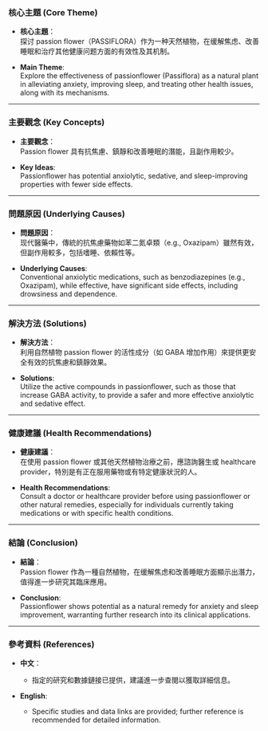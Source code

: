 ### 核心主題 (Core Theme)
- **核心主題**：  
  探讨 passion flower（PASSIFLORA）作为一种天然植物，在缓解焦虑、改善睡眠和治疗其他健康问题方面的有效性及其机制。

- **Main Theme**:  
  Explore the effectiveness of passionflower (Passiflora) as a natural plant in alleviating anxiety, improving sleep, and treating other health issues, along with its mechanisms.

---

### 主要觀念 (Key Concepts)
- **主要觀念**：  
  Passion flower 具有抗焦慮、鎮靜和改善睡眠的潛能，且副作用較少。

- **Key Ideas**:  
  Passionflower has potential anxiolytic, sedative, and sleep-improving properties with fewer side effects.

---

### 問題原因 (Underlying Causes)
- **問題原因**：  
  现代醫藥中，傳統的抗焦慮藥物如苯二氮卓類（e.g., Oxazipam）雖然有效，但副作用較多，包括嗜睡、依賴性等。

- **Underlying Causes**:  
  Conventional anxiolytic medications, such as benzodiazepines (e.g., Oxazipam), while effective, have significant side effects, including drowsiness and dependence.

---

### 解決方法 (Solutions)
- **解決方法**：  
  利用自然植物 passion flower 的活性成分（如 GABA 增加作用）來提供更安全有效的抗焦慮和鎮靜效果。

- **Solutions**:  
  Utilize the active compounds in passionflower, such as those that increase GABA activity, to provide a safer and more effective anxiolytic and sedative effect.

---

### 健康建議 (Health Recommendations)
- **健康建議**：  
  在使用 passion flower 或其他天然植物治療之前，應諮詢醫生或 healthcare provider，特別是有正在服用藥物或有特定健康狀況的人。

- **Health Recommendations**:  
  Consult a doctor or healthcare provider before using passionflower or other natural remedies, especially for individuals currently taking medications or with specific health conditions.

---

### 結論 (Conclusion)
- **結論**：  
  Passion flower 作為一種自然植物，在缓解焦虑和改善睡眠方面顯示出潛力，值得進一步研究其臨床應用。

- **Conclusion**:  
  Passionflower shows potential as a natural remedy for anxiety and sleep improvement, warranting further research into its clinical applications.

---

### 參考資料 (References)
- **中文**：  
  - 指定的研究和數據鏈接已提供，建議進一步查閱以獲取詳細信息。

- **English**:  
  - Specific studies and data links are provided; further reference is recommended for detailed information.